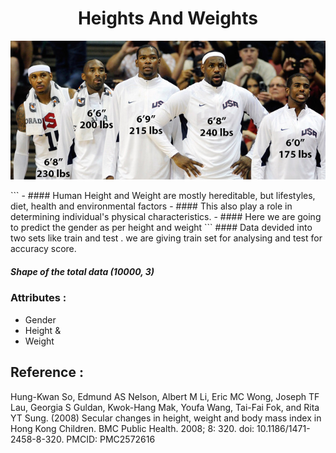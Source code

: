 # <div align="center"> Heights And Weights </div>
<p align="center">
  <img src="players.jpg">
</p>
```
- #### Human Height and Weight are mostly hereditable, but lifestyles, diet, health and environmental factors
- #### This also play a role in determining individual's physical characteristics. 
- #### Here we are going to predict the gender as per height and weight
```
#### Data devided into two sets like train and test . we are giving train set for analysing and test for accuracy score.

##### Shape of the total data (10000, 3)

### Attributes :
- Gender 
- Height & 
- Weight 

## Reference : 

Hung-Kwan So, Edmund AS Nelson, Albert M Li, Eric MC Wong, Joseph TF Lau, Georgia S Guldan, Kwok-Hang Mak, Youfa Wang, Tai-Fai Fok, and Rita YT Sung. (2008) Secular changes in height, weight and body mass index in Hong Kong Children. BMC Public Health. 2008; 8: 320. doi: 10.1186/1471-2458-8-320. PMCID: PMC2572616
